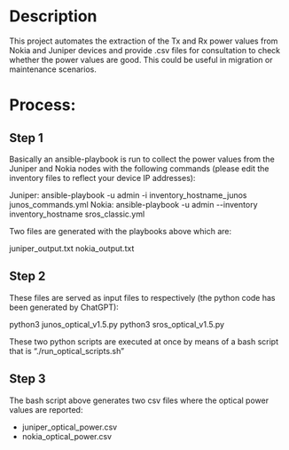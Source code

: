 # Description
This project automates the extraction of the Tx and Rx power values from Nokia and Juniper devices and provide .csv files for consultation to check whether the power values are good. This could be useful in migration or maintenance scenarios.

# Process:
## Step 1
Basically an ansible-playbook is run to collect the power values from the Juniper and Nokia nodes with the following commands (please edit the inventory files to reflect your device IP addresses):

Juniper: ansible-playbook -u admin -i inventory_hostname_junos junos_commands.yml
Nokia: ansible-playbook -u admin --inventory inventory_hostname sros_classic.yml

Two files are generated with the playbooks above which are:

juniper_output.txt
nokia_output.txt

## Step 2
These files are served as input files to respectively (the python code has been generated by ChatGPT):

python3 junos_optical_v1.5.py
python3 sros_optical_v1.5.py

These two python scripts are executed at once by means of a bash script that is “./run_optical_scripts.sh”

## Step 3
The bash script above generates two csv files where the optical power values are reported:

-	juniper_optical_power.csv
-	nokia_optical_power.csv
